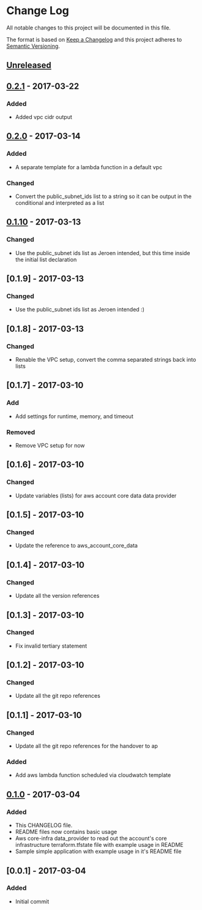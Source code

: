 # Change Log
All notable changes to this project will be documented in this file.

The format is based on [Keep a Changelog](http://keepachangelog.com/)
and this project adheres to [Semantic Versioning](http://semver.org/).

## [Unreleased]

## [0.2.1] - 2017-03-22
### Added
- Added vpc cidr output

## [0.2.0] - 2017-03-14
### Added
- A separate template for a lambda function in a default vpc
### Changed
- Convert the public_subnet_ids list to a string so it can be output in the conditional and interpreted as a list

## [0.1.10] - 2017-03-13
### Changed
- Use the public_subnet ids list as Jeroen intended, but this time inside the initial list declaration

## [0.1.9] - 2017-03-13
### Changed
- Use the public_subnet ids list as Jeroen intended :)

## [0.1.8] - 2017-03-13
### Changed
- Renable the VPC setup, convert the comma separated strings back into lists

## [0.1.7] - 2017-03-10
### Add
- Add settings for runtime, memory, and timeout
### Removed
- Remove VPC setup for now

## [0.1.6] - 2017-03-10
### Changed
- Update variables (lists) for aws account core data data provider 

## [0.1.5] - 2017-03-10
### Changed
- Update the reference to aws_account_core_data

## [0.1.4] - 2017-03-10
### Changed
- Update all the version references

## [0.1.3] - 2017-03-10
### Changed
- Fix invalid tertiary statement

## [0.1.2] - 2017-03-10
### Changed
- Update all the git repo references

## [0.1.1] - 2017-03-10
### Changed
- Update all the git repo references for the handover to ap
### Added
- Add aws lambda function scheduled via cloudwatch template

## [0.1.0] - 2017-03-04
### Added
- This CHANGELOG file.
- README files now contains basic usage
- Aws core-infra data_provider to read out the account's core infrastructure terraform.tfstate file with example usage in README
- Sample simple application with example usage in it's README file

## [0.0.1] - 2017-03-04
### Added
- Initial commit

[Unreleased]: https://github.com/albumprinter/eops_tf_modules/compare/v0.2.1..HEAD
[0.2.1]: https://github.com/albumprinter/eops_tf_modules/compare/v0.2.0...v0.2.1
[0.2.0]: https://github.com/albumprinter/eops_tf_modules/compare/v0.1.10...v0.2.0
[0.1.10]: https://github.com/albumprinter/eops_tf_modules/compare/v0.1.0...v0.1.10
[0.1.0]: https://github.com/albumprinter/eops_tf_modules/compare/v0.0.1...v0.1.0
